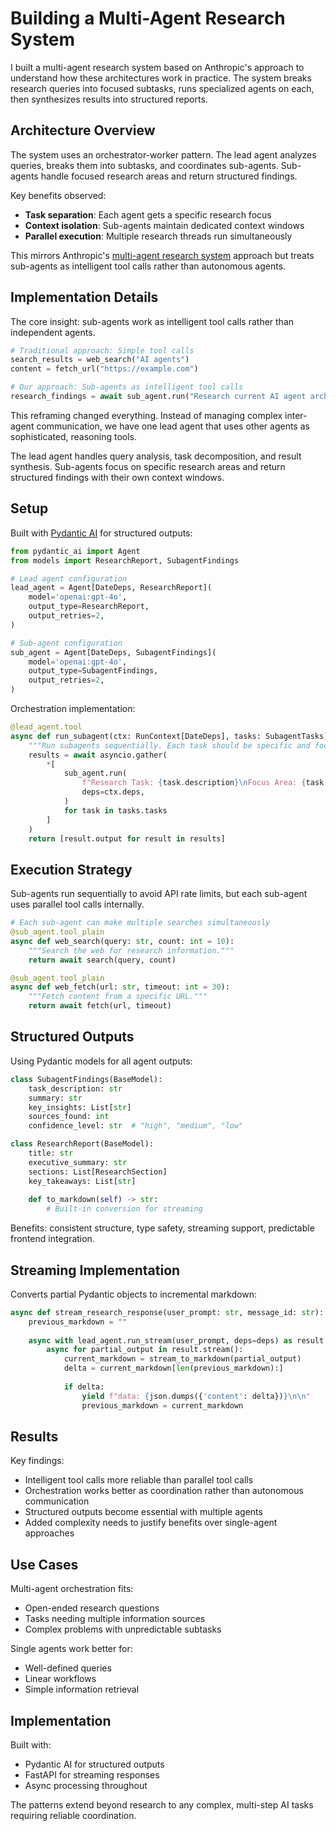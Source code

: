 # Building a Multi-Agent Research System

I built a multi-agent research system based on Anthropic's approach to understand how these architectures work in practice. The system breaks research queries into focused subtasks, runs specialized agents on each, then synthesizes results into structured reports.

## Architecture Overview

The system uses an orchestrator-worker pattern. The lead agent analyzes queries, breaks them into subtasks, and coordinates sub-agents. Sub-agents handle focused research areas and return structured findings.

Key benefits observed:
- **Task separation**: Each agent gets a specific research focus
- **Context isolation**: Sub-agents maintain dedicated context windows  
- **Parallel execution**: Multiple research threads run simultaneously

This mirrors Anthropic's [multi-agent research system](https://www.anthropic.com/engineering/multi-agent-research-system) approach but treats sub-agents as intelligent tool calls rather than autonomous agents.

## Implementation Details

The core insight: sub-agents work as intelligent tool calls rather than independent agents.

```python
# Traditional approach: Simple tool calls
search_results = web_search("AI agents")
content = fetch_url("https://example.com")

# Our approach: Sub-agents as intelligent tool calls  
research_findings = await sub_agent.run("Research current AI agent architectures")
```

This reframing changed everything. Instead of managing complex inter-agent communication, we have one lead agent that uses other agents as sophisticated, reasoning tools.

The lead agent handles query analysis, task decomposition, and result synthesis. Sub-agents focus on specific research areas and return structured findings with their own context windows.

## Setup

Built with [Pydantic AI](https://ai.pydantic.dev) for structured outputs:

```python
from pydantic_ai import Agent
from models import ResearchReport, SubagentFindings

# Lead agent configuration
lead_agent = Agent[DateDeps, ResearchReport](
    model='openai:gpt-4o',
    output_type=ResearchReport,
    output_retries=2,
)

# Sub-agent configuration  
sub_agent = Agent[DateDeps, SubagentFindings](
    model='openai:gpt-4o',
    output_type=SubagentFindings,
    output_retries=2,
)
```

Orchestration implementation:

```python
@lead_agent.tool
async def run_subagent(ctx: RunContext[DateDeps], tasks: SubagentTasks):
    """Run subagents sequentially. Each task should be specific and focused."""
    results = await asyncio.gather(
        *[
            sub_agent.run(
                f"Research Task: {task.description}\nFocus Area: {task.focus_area}",
                deps=ctx.deps,
            )
            for task in tasks.tasks
        ]
    )
    return [result.output for result in results]
```

## Execution Strategy

Sub-agents run sequentially to avoid API rate limits, but each sub-agent uses parallel tool calls internally.

```python
# Each sub-agent can make multiple searches simultaneously
@sub_agent.tool_plain
async def web_search(query: str, count: int = 10):
    """Search the web for research information."""
    return await search(query, count)

@sub_agent.tool_plain  
async def web_fetch(url: str, timeout: int = 30):
    """Fetch content from a specific URL."""
    return await fetch(url, timeout)
```

## Structured Outputs

Using Pydantic models for all agent outputs:

```python
class SubagentFindings(BaseModel):
    task_description: str
    summary: str
    key_insights: List[str]
    sources_found: int
    confidence_level: str  # "high", "medium", "low"

class ResearchReport(BaseModel):
    title: str
    executive_summary: str
    sections: List[ResearchSection]
    key_takeaways: List[str]
    
    def to_markdown(self) -> str:
        # Built-in conversion for streaming
```

Benefits: consistent structure, type safety, streaming support, predictable frontend integration.

## Streaming Implementation

Converts partial Pydantic objects to incremental markdown:

```python
async def stream_research_response(user_prompt: str, message_id: str):
    previous_markdown = ""
    
    async with lead_agent.run_stream(user_prompt, deps=deps) as result:
        async for partial_output in result.stream():
            current_markdown = stream_to_markdown(partial_output)
            delta = current_markdown[len(previous_markdown):]
            
            if delta:
                yield f"data: {json.dumps({'content': delta})}\n\n"
                previous_markdown = current_markdown
```

## Results

Key findings:
- Intelligent tool calls more reliable than parallel tool calls
- Orchestration works better as coordination rather than autonomous communication  
- Structured outputs become essential with multiple agents
- Added complexity needs to justify benefits over single-agent approaches

## Use Cases

Multi-agent orchestration fits:
- Open-ended research questions
- Tasks needing multiple information sources
- Complex problems with unpredictable subtasks  

Single agents work better for:
- Well-defined queries
- Linear workflows
- Simple information retrieval

## Implementation

Built with:
- Pydantic AI for structured outputs
- FastAPI for streaming responses
- Async processing throughout

The patterns extend beyond research to any complex, multi-step AI tasks requiring reliable coordination.